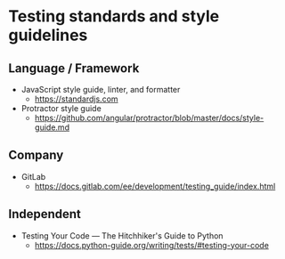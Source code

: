 # Testing standards and style guidelines

## Language / Framework
- JavaScript style guide, linter, and formatter
  - <https://standardjs.com>
- Protractor style guide
  - <https://github.com/angular/protractor/blob/master/docs/style-guide.md>

## Company
- GitLab
  - <https://docs.gitlab.com/ee/development/testing_guide/index.html>
  
## Independent
- Testing Your Code — The Hitchhiker's Guide to Python
  - <https://docs.python-guide.org/writing/tests/#testing-your-code>
